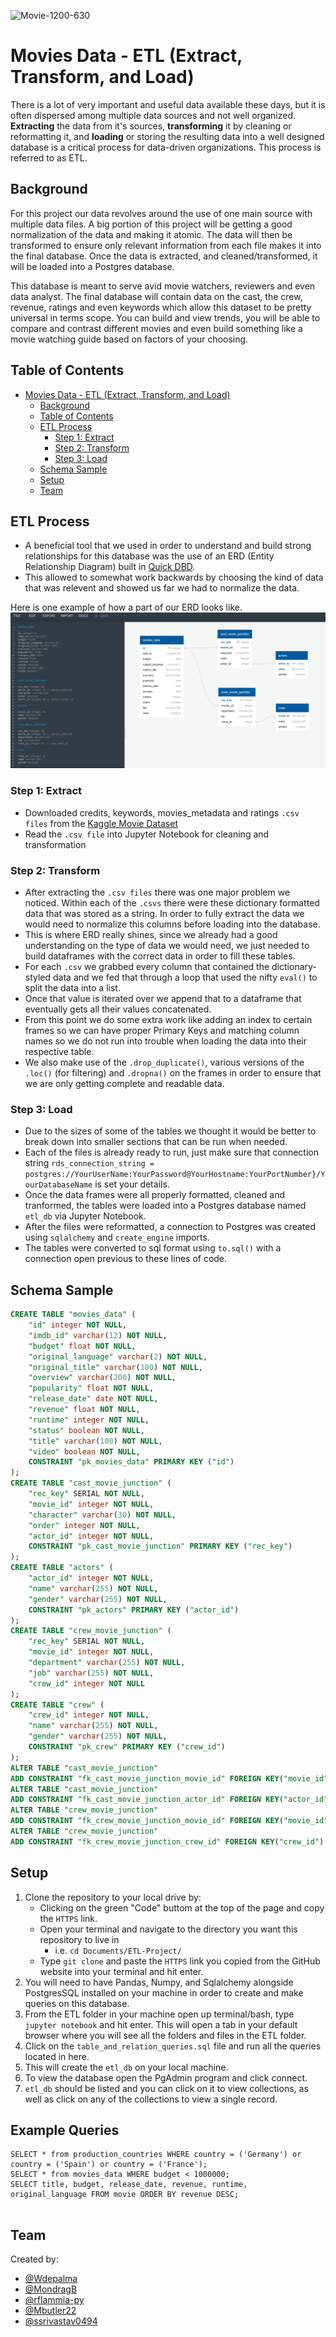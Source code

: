 ![Movie-1200-630](https://user-images.githubusercontent.com/62668061/131230271-4f4985b6-760b-4bcf-9dfb-a769f9215736.jpeg)
# Movies Data - ETL (Extract, Transform, and Load)

There is a lot of very important and useful data available these days, but it is often dispersed among multiple data sources and not well organized. **Extracting** the data from it's sources, **transforming** it by cleaning or reformatting it, and **loading** or storing the resulting data into a well designed database is a critical process for data-driven organizations. This process is referred to as ETL.

## Background

For this project our data revolves around the use of one main source with multiple data files. A big portion of this project will be getting a good normalization of the data and making it atomic. The data will then be transformed to ensure only relevant information from each file makes it into the final database. Once the data is extracted, and cleaned/transformed, it will be loaded into a Postgres database.

This database is meant to serve avid movie watchers, reviewers and even data analyst. The final database will contain data on the cast, the crew, revenue, ratings and even keywords which allow this dataset to be pretty universal in terms scope. You can build and view trends, you will be able to compare and contrast different movies and even build something like a movie watching guide based on factors of your choosing.

## Table of Contents

- [Movies Data - ETL (Extract, Transform, and Load)](#movies-data---etl-extract-transform-and-load)
  - [Background](#background)
  - [Table of Contents](#table-of-contents)
  - [ETL Process](#etl-process)
    - [Step 1: Extract](#step-1-extract)
    - [Step 2: Transform](#step-2-transform)
    - [Step 3: Load](#step-3-load)
  - [Schema Sample](#schema-sample)
  - [Setup](#setup)
  - [Team](#team)

## ETL Process

- A beneficial tool that we used in order to understand and build strong relationships for this database was the use of an ERD (Entity Relationship Diagram) built in [Quick DBD](https://www.quickdatabasediagrams.com/).
- This allowed to somewhat work backwards by choosing the kind of data that was relevent and showed us far we had to normalize the data.

Here is one example of how a part of our ERD looks like.
![ERD Example](/ERD/Cast_Crew.PNG)

### Step 1: Extract

- Downloaded credits, keywords, movies_metadata and ratings `.csv files` from the [Kaggle Movie Dataset](https://www.kaggle.com/rounakbanik/the-movies-dataset)
- Read the `.csv file` into Jupyter Notebook for cleaning and transformation

### Step 2: Transform

- After extracting the `.csv files` there was one major problem we noticed. Within each of the `.csvs` there were these dictionary formatted data that was stored as a string. In order to fully extract the data we would need to normalize this columns before loading into the database.
- This is where ERD really shines, since we already had a good understanding on the type of data we would need, we just needed to build dataframes with the correct data in order to fill these tables.
- For each `.csv` we grabbed every column that contained the dictionary-styled data and we fed that through a loop that used the nifty `eval()` to split the data into a list.
- Once that value is iterated over we append that to a dataframe that eventually gets all their values concatenated.
- From this point we do some extra work like adding an index to certain frames so we can have proper Primary Keys and matching column names so we do not run into trouble when loading the data into their respective table.
- We also make use of the `.drop_duplicate()`, various versions of the `.loc()` (for filtering) and `.dropna()` on the frames in order to ensure that we are only getting complete and readable data.

### Step 3: Load

- Due to the sizes of some of the tables we thought it would be better to break down into smaller sections that can be run when needed.
- Each of the files is already ready to run, just make sure that connection string `rds_connection_string = postgres://YourUserName:YourPassword@YourHostname:YourPortNumber}/YourDatabaseName` is set your details.
- Once the data frames were all properly formatted, cleaned and tranformed, the tables were loaded into a Postgres database named `etl_db` via Jupyter Notebook.
- After the files were reformatted, a connection to Postgres was created using `sqlalchemy` and `create_engine` imports.
- The tables were converted to sql format using `to.sql()` with a connection open previous to these lines of code.

## Schema Sample

```SQL
CREATE TABLE "movies_data" (
    "id" integer NOT NULL,
    "imdb_id" varchar(12) NOT NULL,
    "budget" float NOT NULL,
    "original_language" varchar(2) NOT NULL,
    "original_title" varchar(100) NOT NULL,
    "overview" varchar(200) NOT NULL,
    "popularity" float NOT NULL,
    "release_date" date NOT NULL,
    "revenue" float NOT NULL,
    "runtime" integer NOT NULL,
    "status" boolean NOT NULL,
    "title" varchar(100) NOT NULL,
    "video" boolean NOT NULL,
    CONSTRAINT "pk_movies_data" PRIMARY KEY ("id")
);
CREATE TABLE "cast_movie_junction" (
    "rec_key" SERIAL NOT NULL,
    "movie_id" integer NOT NULL,
    "character" varchar(30) NOT NULL,
    "order" integer NOT NULL,
    "actor_id" integer NOT NULL,
    CONSTRAINT "pk_cast_movie_junction" PRIMARY KEY ("rec_key")
);
CREATE TABLE "actors" (
    "actor_id" integer NOT NULL,
    "name" varchar(255) NOT NULL,
    "gender" varchar(255) NOT NULL,
    CONSTRAINT "pk_actors" PRIMARY KEY ("actor_id")
);
CREATE TABLE "crew_movie_junction" (
    "rec_key" SERIAL NOT NULL,
    "movie_id" integer NOT NULL,
    "department" varchar(255) NOT NULL,
    "job" varchar(255) NOT NULL,
    "crew_id" integer NOT NULL
);
CREATE TABLE "crew" (
    "crew_id" integer NOT NULL,
    "name" varchar(255) NOT NULL,
    "gender" varchar(255) NOT NULL,
    CONSTRAINT "pk_crew" PRIMARY KEY ("crew_id")
);
ALTER TABLE "cast_movie_junction"
ADD CONSTRAINT "fk_cast_movie_junction_movie_id" FOREIGN KEY("movie_id") REFERENCES "movies_data" ("id");
ALTER TABLE "cast_movie_junction"
ADD CONSTRAINT "fk_cast_movie_junction_actor_id" FOREIGN KEY("actor_id") REFERENCES "actors" ("actor_id");
ALTER TABLE "crew_movie_junction"
ADD CONSTRAINT "fk_crew_movie_junction_movie_id" FOREIGN KEY("movie_id") REFERENCES "movies_data" ("id");
ALTER TABLE "crew_movie_junction"
ADD CONSTRAINT "fk_crew_movie_junction_crew_id" FOREIGN KEY("crew_id") REFERENCES "crew" ("crew_id");
```

## Setup

1. Clone the repository to your local drive by:
    - Clicking on the green "Code" buttom at the top of the page and copy the `HTTPS` link.
    - Open your terminal and navigate to the directory you want this repository to live in
      - i.e. `cd Documents/ETL-Project/`
    - Type `git clone` and paste the `HTTPS` link you copied from the GitHub website into your terminal and hit enter.
2. You will need to have Pandas, Numpy, and Sqlalchemy alongside PostgresSQL installed on your machine in order to create and make queries on this database.
3. From the ETL folder in your machine open up terminal/bash, type `jupyter notebook` and hit enter. This will open a tab in your default browser where you will see all the folders and files in the ETL folder.
4. Click on the `table_and_relation_queries.sql` file and run all the queries located in here.
5. This will create the `etl_db` on your local machine.
6. To view the database open the PgAdmin program and click connect.
7. `etl_db` should be listed and you can click on it to view collections, as well as click on any of the collections to view a single record.

## Example Queries

```
SELECT * from production_countries WHERE country = ('Germany') or country = ('Spain') or country = ('France');
SELECT * from movies_data WHERE budget < 1000000;
SELECT title, budget, release_date, revenue, runtime, original_language FROM movie ORDER BY revenue DESC;
   
```

## Team

Created by:

- [@Wdepalma](https://github.com/Wdepalma)  
- [@MondragB](https://github.com/MondragB)  
- [@rflammia-py](https://github.com/rflammia-py)  
- [@Mbutler22](https://github.com/Mbutler22)  
- [@ssrivastav0494](https://github.com/ssrivastav0494)
